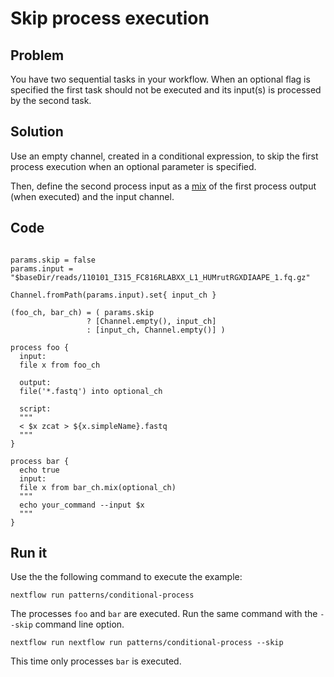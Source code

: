 # Skip process execution 

## Problem 

You have two sequential tasks in your workflow. When an optional flag is specified 
the first task should not be executed and its input(s) is processed by the second task.

## Solution

Use an empty channel, created in a conditional expression, to skip the 
first process execution when an optional parameter is specified. 

Then, define the second process input as a [mix](https://www.nextflow.io/docs/latest/operator.html#mix) 
of the first process output (when executed) and the input channel.

## Code 

```nextflow

params.skip = false
params.input = "$baseDir/reads/110101_I315_FC816RLABXX_L1_HUMrutRGXDIAAPE_1.fq.gz" 

Channel.fromPath(params.input).set{ input_ch }

(foo_ch, bar_ch) = ( params.skip 
                 ? [Channel.empty(), input_ch] 
                 : [input_ch, Channel.empty()] ) 

process foo {
  input:
  file x from foo_ch

  output:
  file('*.fastq') into optional_ch

  script:
  """
  < $x zcat > ${x.simpleName}.fastq
  """
}

process bar {
  echo true
  input: 
  file x from bar_ch.mix(optional_ch)
  """
  echo your_command --input $x
  """
}

```

## Run it

Use the the following command to execute the example:

    nextflow run patterns/conditional-process

The processes `foo` and `bar` are executed. Run the same command 
with the `--skip` command line option. 

    nextflow run nextflow run patterns/conditional-process --skip

This time only processes `bar` is executed.
